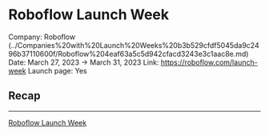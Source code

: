 # Roboflow Launch Week

Company: Roboflow (../Companies%20with%20Launch%20Weeks%20b3b529cfdf5045da9c2496b37110600f/Roboflow%204eaf63a5c5d942cfacd3243e3c1aac8e.md)
Date: March 27, 2023 → March 31, 2023
Link: https://roboflow.com/launch-week
Launch page: Yes

## Recap

---

[Roboflow Launch Week](https://roboflow.com/launch-week)